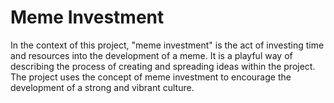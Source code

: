 # Meme Investment

In the context of this project, "meme investment" is the act of investing time and resources into the development of a meme. It is a playful way of describing the process of creating and spreading ideas within the project. The project uses the concept of meme investment to encourage the development of a strong and vibrant culture.
